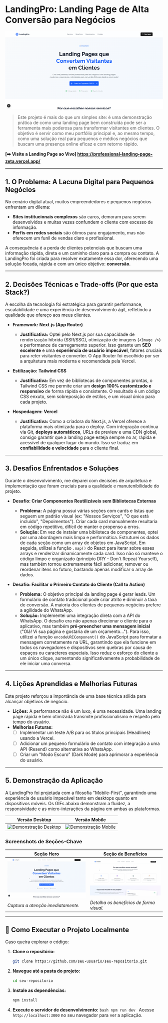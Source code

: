 # LandingPro: Landing Page de Alta Conversão para Negócios

![alt text](image.png)

> Este projeto é mais do que um simples site: é uma demonstração prática de como uma landing page bem construída pode ser a ferramenta mais poderosa para transformar visitantes em clientes. O objetivo é servir como meu portfólio principal e, ao mesmo tempo, como uma solução real para pequenos e médios negócios que buscam uma presença online eficaz e com retorno rápido.

**[➡️ Visite a Landing Page ao Vivo] https://professional-landing-page-zeta.vercel.app/**

---

## 1. O Problema: A Lacuna Digital para Pequenos Negócios

No cenário digital atual, muitos empreendedores e pequenos negócios enfrentam um dilema:

- **Sites institucionais complexos** são caros, demoram para serem desenvolvidos e muitas vezes confundem o cliente com excesso de informação.
- **Perfis em redes sociais** são ótimos para engajamento, mas não oferecem um funil de vendas claro e profissional.

A consequência é a perda de clientes potenciais que buscam uma informação rápida, direta e um caminho claro para a compra ou contato. A LandingPro foi criada para resolver exatamente essa dor, oferecendo uma solução focada, rápida e com um único objetivo: **conversão**.

---

## 2. Decisões Técnicas e Trade-offs (Por que esta Stack?)

A escolha da tecnologia foi estratégica para garantir performance, escalabilidade e uma experiência de desenvolvimento ágil, refletindo a qualidade que ofereço aos meus clientes.

- **Framework:** **Next.js (App Router)**

  - **Justificativa:** Optei pelo Next.js por sua capacidade de renderização híbrida (SSR/SSG), otimização de imagens (`<Image />`) e performance de carregamento superior. Isso garante um **SEO excelente** e uma **experiência de usuário impecável**, fatores cruciais para reter visitantes e converter. O App Router foi escolhido por ser a arquitetura mais moderna e recomendada pela Vercel.

- **Estilização:** **Tailwind CSS**

  - **Justificativa:** Em vez de bibliotecas de componentes prontas, o Tailwind CSS me permite criar um **design 100% customizado e responsivo** de forma rápida e consistente. O resultado é um código CSS enxuto, sem sobreposição de estilos, e um visual único para cada projeto.

- **Hospedagem:** **Vercel**
  - **Justificativa:** Como a criadora do Next.js, a Vercel oferece a plataforma mais otimizada para o deploy. Com integração contínua via Git, **deploys automáticos**, URLs de preview e uma CDN global, consigo garantir que a landing page esteja sempre no ar, rápida e acessível de qualquer lugar do mundo. Isso se traduz em **confiabilidade e velocidade** para o cliente final.

---

## 3. Desafios Enfrentados e Soluções

Durante o desenvolvimento, me deparei com decisões de arquitetura e implementação que foram cruciais para a qualidade e manutenibilidade do projeto.

- **Desafio: Criar Componentes Reutilizáveis sem Bibliotecas Externas**

  - **Problema:** A página possui várias seções com cards e listas que seguem um padrão visual (ex: "Nossos Serviços", "O que está incluído", "Depoimentos"). Criar cada card manualmente resultaria em código repetitivo, difícil de manter e propenso a erros.
  - **Solução:** Em vez de instalar uma biblioteca de componentes, optei por uma abordagem mais limpa e performática. Estruturei os dados de cada seção como um array de objetos em JavaScript. Em seguida, utilizei a função `.map()` do React para iterar sobre esses arrays e renderizar dinamicamente cada card. Isso não só manteve o código limpo e organizado (princípio DRY - Don't Repeat Yourself), mas também tornou extremamente fácil adicionar, remover ou reordenar itens no futuro, bastando apenas modificar o array de dados.

- **Desafio: Facilitar o Primeiro Contato do Cliente (Call to Action)**
  - **Problema:** O objetivo principal da landing page é gerar leads. Um formulário de contato tradicional pode criar atrito e diminuir a taxa de conversão. A maioria dos clientes de pequenos negócios prefere a agilidade do WhatsApp.
  - **Solução:** Implementei uma integração direta com a API do WhatsApp. O desafio era não apenas direcionar o cliente para o aplicativo, mas também **pré-preencher uma mensagem inicial** ("Olá! Vi sua página e gostaria de um orçamento..."). Para isso, utilizei a função `encodeURIComponent()` do JavaScript para formatar a mensagem corretamente na URL, garantindo que ela funcione em todos os navegadores e dispositivos sem quebras por causa de espaços ou caracteres especiais. Isso reduz o esforço do cliente a um único clique, aumentando significativamente a probabilidade de ele iniciar uma conversa.

---

## 4. Lições Aprendidas e Melhorias Futuras

Este projeto reforçou a importância de uma base técnica sólida para alcançar objetivos de negócio.

- **Lições:** A performance não é um luxo, é uma necessidade. Uma landing page rápida e bem otimizada transmite profissionalismo e respeito pelo tempo do usuário.
- **Melhorias Futuras:**
  - [ ] Implementar um teste A/B para os títulos principais (Headlines) usando a Vercel.
  - [ ] Adicionar um pequeno formulário de contato com integração a uma API (Resend) como alternativa ao WhatsApp.
  - [ ] Criar um "Modo Escuro" (Dark Mode) para aprimorar a experiência do usuário.

---

## 5. Demonstração da Aplicação

A LandingPro foi projetada com a filosofia "Mobile-First", garantindo uma experiência de usuário impecável tanto em desktops quanto em dispositivos móveis. Os GIFs abaixo demonstram a fluidez, a responsividade e as micro-interações da página em ambas as plataformas.

| Versão Desktop                                | Versão Mobile                             |
| --------------------------------------------- | ----------------------------------------- |
| ![Demonstração Desktop](public/in_action.gif) | ![Demonstração Mobile](public/mobile.gif) |

### Screenshots de Seções-Chave

| Seção Hero                         | Seção de Benefícios                         |
| ---------------------------------- | ------------------------------------------- |
| ![Seção Hero](public/Hero.gif)     | ![Seção de Benefícios](public/benefits.gif) |
| _Captura a atenção imediatamente._ | _Detalha os benefícios de forma visual._    |

---

## 🚀 Como Executar o Projeto Localmente

Caso queira explorar o código:

1.  **Clone o repositório:**
    ```bash
    git clone https://github.com/seu-usuario/seu-repositorio.git
    ```
2.  **Navegue até a pasta do projeto:**
    ```bash
    cd seu-repositorio
    ```
3.  **Instale as dependências:**
    ```bash
    npm install
    ```
4.  **Execute o servidor de desenvolvimento:**
    `bash
npm run dev
`
    Acesse `http://localhost:3000` no seu navegador para ver a aplicação.
